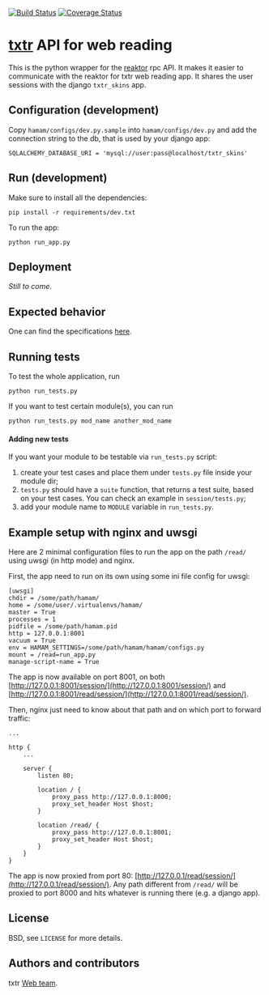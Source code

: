 [![Build Status](https://travis-ci.org/txtr/hamam.svg?branch=master)](https://travis-ci.org/txtr/hamam)
[![Coverage Status](https://coveralls.io/repos/txtr/hamam/badge.png?branch=master)](https://coveralls.io/r/txtr/hamam?branch=master)

# [txtr](http://txtr.com/) API for web reading

This is the python wrapper for the [reaktor](http://txtr.com/reaktor/) rpc API.
It makes it easier to communicate with the reaktor for txtr web reading app.
It shares the user sessions with the django `txtr_skins` app.

## Configuration (development)

Copy `hamam/configs/dev.py.sample` into `hamam/configs/dev.py` and add the connection
string to the db, that is used by your django app:
```
SQLALCHEMY_DATABASE_URI = 'mysql://user:pass@localhost/txtr_skins'
```

## Run (development)

Make sure to install all the dependencies:
```
pip install -r requirements/dev.txt
```
To run the app:
```
python run_app.py
```

## Deployment
_Still to come._

## Expected behavior

One can find the specifications [here](https://jira.txtr.com/secure/attachment/68184/txtr_api.pdf).

## Running tests

To test the whole application, run
```
python run_tests.py
```
If you want to test certain module(s), you can run
```
python run_tests.py mod_name another_mod_name
```

#### Adding new tests

If you want your module to be testable via `run_tests.py` script:

1. create your test cases and place them under `tests.py` file inside your module dir;
2. `tests.py` should have a `suite` function, that returns a test suite, based on your test cases. You can check an example in `session/tests.py`;
3. add your module name to `MODULE` variable in `run_tests.py`.


## Example setup with nginx and uwsgi

Here are 2 minimal configuration files to run the app on the path `/read/` using uwsgi (in http mode) and nginx.

First, the app need to run on its own using some ini file config for uwsgi:
```
[uwsgi]
chdir = /some/path/hamam/
home = /some/user/.virtualenvs/hamam/
master = True
processes = 1
pidfile = /some/path/hamam.pid
http = 127.0.0.1:8001
vacuum = True
env = HAMAM_SETTINGS=/some/path/hamam/hamam/configs.py
mount = /read=run_app.py
manage-script-name = True
```
The app is now available on port 8001, on both [http://127.0.0.1:8001/session/](http://127.0.0.1:8001/session/)
and [http://127.0.0.1:8001/read/session/](http://127.0.0.1:8001/read/session/).

Then, nginx just need to know about that path and on which port to forward traffic:
```
...

http {
	...

    server {
        listen 80;

        location / {
            proxy_pass http://127.0.0.1:8000;
            proxy_set_header Host $host;
        }

        location /read/ {
            proxy_pass http://127.0.0.1:8001;
            proxy_set_header Host $host;
        }
    }
}
```
The app is now proxied from port 80: [http://127.0.0.1/read/session/](http://127.0.0.1/read/session/).
Any path different from `/read/` will be proxied to port 8000 and hits whatever is running there (e.g. a django app).
## License

BSD, see `LICENSE` for more details.

## Authors and contributors

txtr [Web team](mailto:web-dev@txtr.com).

